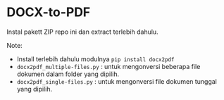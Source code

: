 # DOCX-to-PDF

Instal pakett ZIP repo ini dan extract terlebih dahulu.

Note:
* Install terlebih dahulu modulnya `pip install docx2pdf`
* `docx2pdf_multiple-files.py` : untuk mengonversi beberapa file dokumen dalam folder yang dipilih.
* `docx2pdf_single-files.py` : untuk mengonversi file dokumen tunggal yang dipilih.
